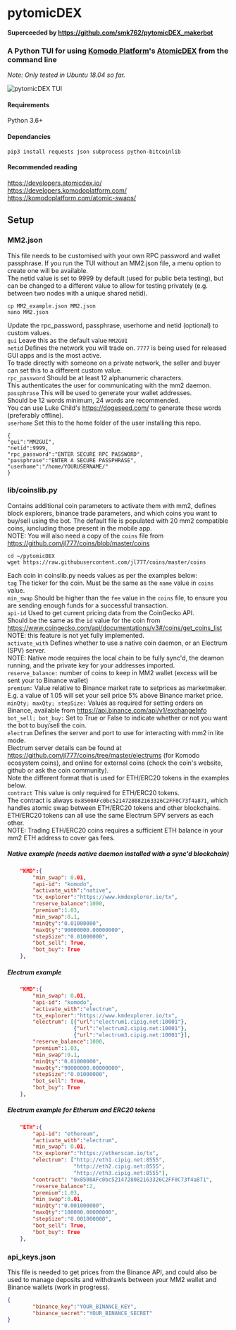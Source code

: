 # pytomicDEX

**Superceeded by https://github.com/smk762/pytomicDEX_makerbot**

### A Python TUI for using [Komodo Platform](https://komodoplatform.com/)'s [AtomicDEX](https://atomicdex.io/) from the command line  
*Note: Only tested in Ubuntu 18.04 so far.*  

![pytomicDEX TUI](https://i.imgur.com/eFjW83f.png)

#### Requirements  
Python 3.6+

#### Dependancies  
```
pip3 install requests json subprocess python-bitcoinlib
```  
#### Recommended reading  
https://developers.atomicdex.io/  
https://developers.komodoplatform.com/  
https://komodoplatform.com/atomic-swaps/  

## Setup  

### MM2.json
This file needs to be customised with your own RPC password and wallet passphrase. If you run the TUI without an MM2.json file, a menu option to create one will be available.   
The netid value is set to 9999 by default (used for public beta testing), but can be changed to a different value to allow for testing privately (e.g. between two nodes with a unique shared netid).  
```
cp MM2_example.json MM2.json  
nano MM2.json
```
Update the rpc_password, passphrase, userhome and netid (optional) to custom values.  
`gui` Leave this as the default value `MM2GUI`    
`netid` Defines the network you will trade on. `7777` is being used for released GUI apps and is the most active.   
To trade directly with someone on a private network, the seller and buyer can set this to a different custom value.  
`rpc_password` Should be at least 12 alphanumeric characters.  
This authenticates the user for communicating with the mm2 daemon.   
`passphrase` This will be used to generate your wallet addresses.   
Should be 12 words minimum, 24 words are recommended.  
You can use Luke Child's https://dogeseed.com/ to generate these words (preferably offline).  
`userhome` Set this to the home folder of the user installing this repo.  
```
{
"gui":"MM2GUI",
"netid":9999,
"rpc_password":"ENTER SECURE RPC PASSWORD",
"passphrase":"ENTER A SECURE PASSPHRASE",
"userhome":"/home/YOURUSERNAME/"
}
```

### lib/coinslib.py  

Contains additional coin parameters to activate them with mm2, defines block explorers, binance trade parameters, and which coins you want to buy/sell using the bot. The default file is populated with 20 mm2 compatible coins, iuncluding those present in the mobile app.   
NOTE: You will also need a copy of the `coins` file from https://github.com/jl777/coins/blob/master/coins  

```
cd ~/pytomicDEX  
wget https://raw.githubusercontent.com/jl777/coins/master/coins  
```

Each coin in coinslib.py needs values as per the examples below:  
`tag` The ticker for the coin. Must be the same as the `name` value in `coins` value.  
`min_swap` Should be higher than the `fee` value in the `coins` file, to ensure you are sending enough funds for a successful transaction.  
`api-id` Used to get current pricing data from the CoinGecko API.   
Should be the same as the `id` value for the coin from  https://www.coingecko.com/api/documentations/v3#/coins/get_coins_list   
NOTE: this feature is not yet fully implemented.   
`activate_with` Defines whether to use a native coin daemon, or an Electrum (SPV) server.   
NOTE: Native mode requires the local chain to be fully sync'd, the deamon running, and the private key for your addresses imported.   
`reserve_balance:` number of coins to keep in MM2 wallet (excess will be sent your to Binance wallet)   
`premium:` Value relative to Binance market rate to setprices as marketmaker. E.g. a value of 1.05 will set your sell price 5% above Binance market price.   
`minQty; maxQty; stepSize:` Values as required for setting orders on Binance, available from https://api.binance.com/api/v1/exchangeInfo   
`bot_sell; bot_buy:` Set to True or False to indicate whether or not you want the bot to buy/sell the coin.   
`electrum` Defines the server and port to use for interacting with mm2 in lite mode.   
Electrum server details can be found at https://github.com/jl777/coins/tree/master/electrums (for Komodo ecosystem coins), and online for external coins (check the coin's website, github or ask the coin community).   
Note the different format that is used for ETH/ERC20 tokens in the examples below.   
`contract` This value is only required for ETH/ERC20 tokens.   
The contract is always `0x8500AFc0bc5214728082163326C2FF0C73f4a871`, which handles atomic swap between ETH/ERC20 tokens and other blockchains.  
ETH/ERC20 tokens can all use the same Electrum SPV servers as each other.   
NOTE: Trading ETH/ERC20 coins requires a sufficient ETH balance in your mm2 ETH address to cover gas fees.   

##### Native example *(needs native daemon installed with a sync'd blockchain)*
```json
    "KMD":{
        "min_swap": 0.01,
        "api-id": "komodo",
        "activate_with":"native",
        "tx_explorer":"https://www.kmdexplorer.io/tx",
        "reserve_balance":1000,
        "premium":1.03,
        "min_swap":0.1,
        "minQty":"0.01000000",
        "maxQty":"90000000.00000000",
        "stepSize":"0.01000000",
        "bot_sell": True,
        "bot_buy": True
    },
```
##### Electrum example
```json
    "KMD":{
        "min_swap": 0.01,
        "api-id": "komodo",
        "activate_with":"electrum",
        "tx_explorer":"https://www.kmdexplorer.io/tx",
        "electrum": [{"url":"electrum1.cipig.net:10001"},
                     {"url":"electrum2.cipig.net:10001"},
                     {"url":"electrum3.cipig.net:10001"}],
        "reserve_balance":1000,
        "premium":1.03,
        "min_swap":0.1,
        "minQty":"0.01000000",
        "maxQty":"90000000.00000000",
        "stepSize":"0.01000000",
        "bot_sell": True,
        "bot_buy": True
    },
```
##### Electrum example for Etherum and ERC20 tokens
```json
    "ETH":{
        "api-id": "ethereum",
        "activate_with":"electrum",
        "min_swap": 0.01,
        "tx_explorer":"https://etherscan.io/tx",
        "electrum": ["http://eth1.cipig.net:8555",
                     "http://eth2.cipig.net:8555",
                     "http://eth3.cipig.net:8555"],
        "contract": "0x8500AFc0bc5214728082163326C2FF0C73f4a871",
        "reserve_balance":2,
        "premium":1.03,
        "min_swap":0.01,
        "minQty":"0.001000000",
        "maxQty":"100000.00000000",
        "stepSize":"0.001000000",
        "bot_sell": True,
        "bot_buy": True
    },
```

### api_keys.json 
This file is needed to get prices from the Binance API, and could also be used to manage deposits and withdrawls between your MM2 wallet and Binance wallets (work in progress).

```json
{
        "binance_key":"YOUR_BINANCE_KEY",
        "binance_secret":"YOUR_BINANCE_SECRET"
}
```
